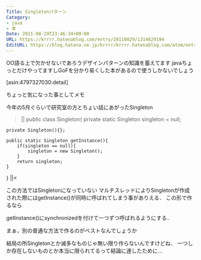 ```yaml
---
Title: Singletonパターン
Category:
- java
- 本
Date: 2011-08-29T23:46:34+09:00
URL: https://krrrr.hatenablog.com/entry/20110829/1314629194
EditURL: https://blog.hatena.ne.jp/krrrr/krrrr.hatenablog.com/atom/entry/11696248318756263039
---
```


OO語る上で欠かせないであろうデザインパターンの知識を蓄えてます
javaちょっとだけやってますしGoFを分かり易くした本があるので使うしかないでしょう

[asin:4797327030:detail]

ちょっと気になった事としてメモ

今年の5月ぐらいで研究室の方とちょい話にあがったSingleton

>||
public class Singleton{
    private static Singleton singleton = null;

    private Singleton(){};

    public static Singleton getInstance(){
        if(singleton == null){
            singleton = new Singleton();
        }
        return singleton;
    }
}
||<

この方法ではSingletonになっていない
マルチスレッドによりSingletonが作成された際にはgetInstance()が同時に呼ばれてしまう事がありえる．
この形で作るなら

getInstance()にsynchronizedを付けて一つずつ呼ばれるようにする．

まぁ，別の普通な方法で作るのがベストなんでしょうか

結局の所Singletonとか滅多なものじゃ無い限り作らないんですけどね．
一つしか存在しないものとか本当に限られてるって結論に達したために…
